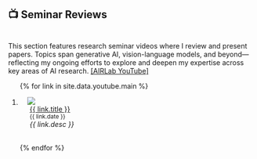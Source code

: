 <h2 id="youtube" style="margin: 2px 0px -15px;">📺 Seminar Reviews</h2>

<p style="margin-top: 50px;">
  This section features research seminar videos where I review and present papers.
  Topics span generative AI, vision-language models, and beyond—reflecting my ongoing efforts to explore and deepen my expertise across key areas of AI research.
  <a href="https://www.youtube.com/@airlab_khu" target="_blank">[AIRLab YouTube]</a>
</p>
<div class="publications">
<ol class="bibliography">

{% for link in site.data.youtube.main %}

<li>
<div class="pub-row">
  <!-- 왼쪽 썸네일 -->
  <div class="col-sm-3 abbr" style="position: relative;padding-right: 15px;padding-left: 15px;">
    <a href="https://www.youtube.com/watch?v={{ link.youtube_id }}" target="_blank">
      <img src="https://img.youtube.com/vi/{{ link.youtube_id }}/0.jpg" class="teaser img-fluid z-depth-1" style="width=100;height=auto">
    </a>
  </div>

  <!-- 오른쪽 텍스트 -->
  <div class="col-sm-9" style="position: relative;padding-right: 15px;padding-left: 20px;">
    <div class="title">
      <a href="https://www.youtube.com/watch?v={{ link.youtube_id }}" target="_blank">{{ link.title }}</a>
    </div>
    <div class="author"><small>{{ link.date }}</small></div>
    <div class="periodical"><em>{{ link.desc }}</em></div>
  </div>
</div>
</li>
<br>

{% endfor %}

</ol>
</div>

